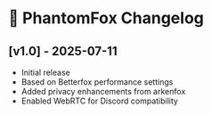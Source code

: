 # 📜 PhantomFox Changelog

## [v1.0] - 2025-07-11
- Initial release
- Based on Betterfox performance settings
- Added privacy enhancements from arkenfox
- Enabled WebRTC for Discord compatibility
